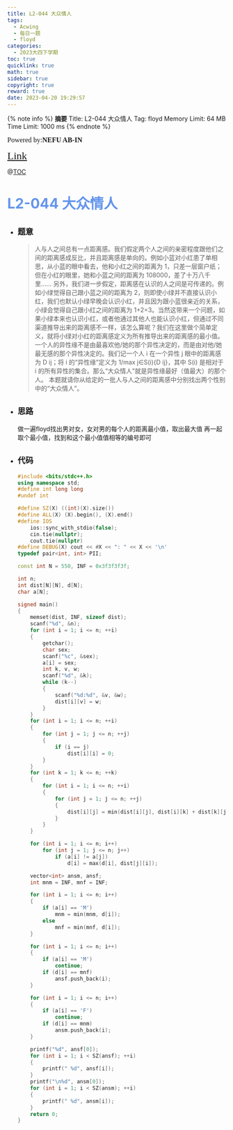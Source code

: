 ```yaml
---
title: L2-044 大众情人
tags:
  - Acwing
  - 每日一题
  - floyd
categories:
  - 2023大四下学期
toc: true
quicklink: true
math: true
sidebar: true
copyright: true
reward: true
date: 2023-04-20 19:29:57
---
```



{% note info %}
**摘要**
Title: L2-044 大众情人
Tag: floyd
Memory Limit: 64 MB
Time Limit: 1000 ms
{% endnote %}
<!-- more -->

<font size=3 face=楷体>Powered by:**NEFU AB-IN**</font>

<font color=#FFA500 size=5 face=楷体>[Link](https://pintia.cn/problem-sets/994805046380707840/exam/problems/1518582589840875520)</font>

@[TOC](文章目录)

# <font color=#6495ED size=6>L2-044 大众情人</font>

* ## <font size=4 face=粗体>题意</font>

  >人与人之间总有一点距离感。我们假定两个人之间的亲密程度跟他们之间的距离感成反比，并且距离感是单向的。例如小蓝对小红患了单相思，从小蓝的眼中看去，他和小红之间的距离为 1，只差一层窗户纸；但在小红的眼里，她和小蓝之间的距离为 108000，差了十万八千里…… 另外，我们进一步假定，距离感在认识的人之间是可传递的。例如小绿觉得自己跟小蓝之间的距离为 2，则即使小绿并不直接认识小红，我们也默认小绿早晚会认识小红，并且因为跟小蓝很亲近的关系，小绿会觉得自己跟小红之间的距离为 1+2=3。当然这带来一个问题，如果小绿本来也认识小红，或者他通过其他人也能认识小红，但通过不同渠道推导出来的距离感不一样，该怎么算呢？我们在这里做个简单定义，就将小绿对小红的距离感定义为所有推导出来的距离感的最小值。
  >一个人的异性缘不是由最喜欢他/她的那个异性决定的，而是由对他/她最无感的那个异性决定的。我们记一个人 i 在一个异性 j 眼中的距离感为 D ij；将 i 的“异性缘”定义为 1/max j∈S(i){D ij}，其中 S(i) 是相对于 i 的所有异性的集合。那么“大众情人”就是异性缘最好（值最大）的那个人。
  >本题就请你从给定的一批人与人之间的距离感中分别找出两个性别中的“大众情人”。

* ## <font size=4 face=粗体>思路</font>

  做一遍floyd找出男对女，女对男的每个人的距离最小值，取出最大值
  再一起取个最小值，找到和这个最小值值相等的编号即可

* ## <font size=4 face=粗体>代码</font>

  ```cpp
  #include <bits/stdc++.h>
  using namespace std;
  #define int long long
  #undef int

  #define SZ(X) ((int)(X).size())
  #define ALL(X) (X).begin(), (X).end()
  #define IOS                                                                                                            \
      ios::sync_with_stdio(false);                                                                                       \
      cin.tie(nullptr);                                                                                                  \
      cout.tie(nullptr)
  #define DEBUG(X) cout << #X << ": " << X << '\n'
  typedef pair<int, int> PII;

  const int N = 550, INF = 0x3f3f3f3f;

  int n;
  int dist[N][N], d[N];
  char a[N];

  signed main()
  {
      memset(dist, INF, sizeof dist);
      scanf("%d", &n);
      for (int i = 1; i <= n; ++i)
      {
          getchar();
          char sex;
          scanf("%c", &sex);
          a[i] = sex;
          int k, v, w;
          scanf("%d", &k);
          while (k--)
          {
              scanf("%d:%d", &v, &w);
              dist[i][v] = w;
          }
      }
      for (int i = 1; i <= n; ++i)
      {
          for (int j = 1; j <= n; ++j)
          {
              if (i == j)
                  dist[i][i] = 0;
          }
      }
      for (int k = 1; k <= n; ++k)
      {
          for (int i = 1; i <= n; ++i)
          {
              for (int j = 1; j <= n; ++j)
              {
                  dist[i][j] = min(dist[i][j], dist[i][k] + dist[k][j]);
              }
          }
      }

      for (int i = 1; i <= n; i++)
          for (int j = 1; j <= n; j++)
              if (a[i] != a[j])
                  d[i] = max(d[i], dist[j][i]);

      vector<int> ansm, ansf;
      int mnm = INF, mnf = INF;

      for (int i = 1; i <= n; i++)
      {
          if (a[i] == 'M')
              mnm = min(mnm, d[i]);
          else
              mnf = min(mnf, d[i]);
      }

      for (int i = 1; i <= n; i++)
      {
          if (a[i] == 'M')
              continue;
          if (d[i] == mnf)
              ansf.push_back(i);
      }

      for (int i = 1; i <= n; i++)
      {
          if (a[i] == 'F')
              continue;
          if (d[i] == mnm)
              ansm.push_back(i);
      }

      printf("%d", ansf[0]);
      for (int i = 1; i < SZ(ansf); ++i)
      {
          printf(" %d", ansf[i]);
      }
      printf("\n%d", ansm[0]);
      for (int i = 1; i < SZ(ansm); ++i)
      {
          printf(" %d", ansm[i]);
      }
      return 0;
  }
  ```